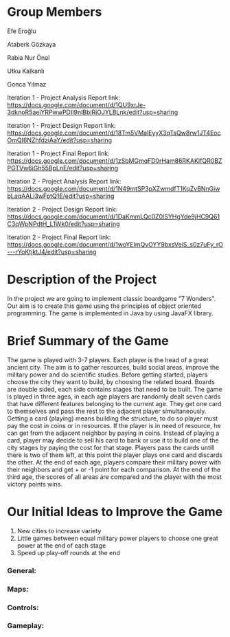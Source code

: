 

# Group Members

Efe Eroğlu

Ataberk Gözkaya

Rabia Nur Önal

Utku Kalkanlı

Gonca Yılmaz

Iteration 1 - Project Analysis Report link:
https://docs.google.com/document/d/1QU9xrJe-3dknoR5aeiYRPwwPDII9nlBbiRjOJYLBLnk/edit?usp=sharing

Iteration 1 - Project Design Report link: https://docs.google.com/document/d/18Tm5VMalEyyX3qTsQw8rw1JT4EocOmQI6NZhfdziAaY/edit?usp=sharing

Iteration 1 - Project Final Report link: 
https://docs.google.com/document/d/1zSbMGmqFD0rHam86RKAKIfQR0BZPGTVw6iGh55BpLnE/edit?usp=sharing

Iteration 2 - Project Analysis Report link: 
https://docs.google.com/document/d/1N49mtSP3pXZwmdfT1KqZvBNnGiwbLaqAALi3wFptQ1E/edit?usp=sharing

Iteration 2 - Project Design Report link: 
https://docs.google.com/document/d/1DaKmmLQc0Z0lSYHgYde9jHC9Q61C3qWpNPdtH_L1Wk0/edit?usp=sharing

Iteration 2 - Project Final Report link:
https://docs.google.com/document/d/1woYEImQvOYY9bxsVeiS_s0z7uFy_rO---rYoKtjktJ4/edit?usp=sharing

# Description of the Project

In the project we are going to implement classic boardgame "7 Wonders".
Our aim is to create this game using the principles of object oriented programming.
The game is implemented in Java by using JavaFX library.

# Brief Summary of the Game
The game is played with 3-7 players. Each player is the head of a great ancient city. The aim is to gather resources, build social areas, improve the military power and do scientific studies. 
Before getting started, players choose the city they want to build, by choosing the related board. Boards are double sided, each side contains stages that need to be built. 
The game is played in three ages, in each age players are randomly dealt seven cards that have different features belonging to the current age. They get one card to themselves  and pass the rest to the adjacent player simultaneously. Getting a card (playing) means building the structure, to do so player must pay the cost in coins or in resources. If the player is in need of resource, he can get from the adjacent neighbor by paying in coins. 
Instead of playing a card, player may decide to sell his card to bank or use it to build one of the city stages by paying the cost for that stage. Players pass the cards untill there is two of them left, at this point the player plays one card and discards the other. At the end of each age, players compare their military power with their neighbors and get + or -1 point for each comparison. At the end of the third age, the scores of all areas are compared and the player with the most victory points wins.

# Our Initial Ideas to Improve the Game
1) New cities to increase variety
2) Little games between equal military power players to choose one great power at the end of each stage
3) Speed up play-off rounds at the end

### General:


### Maps:


### Controls:


### Gameplay:
